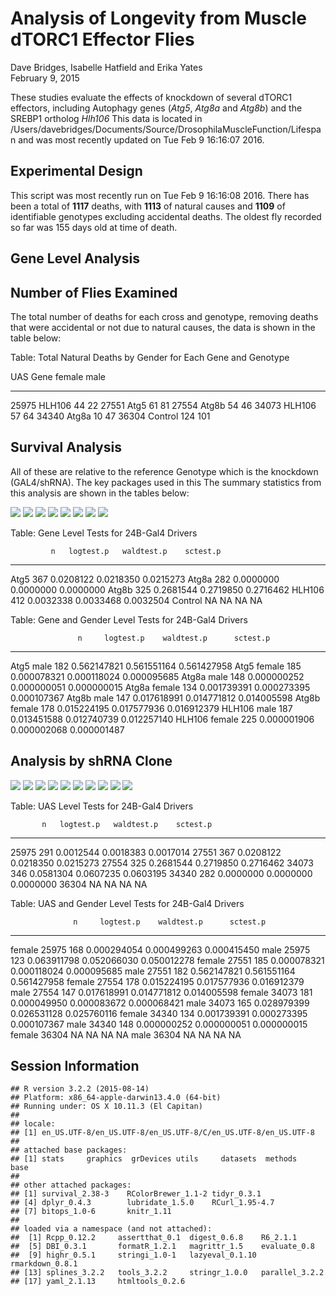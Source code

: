 # Analysis of Longevity from Muscle dTORC1 Effector Flies
 Dave Bridges, Isabelle Hatfield and Erika Yates  
February 9, 2015  



These studies evaluate the effects of knockdown of several dTORC1 effectors, including Autophagy genes (*Atg5*, *Atg8a* and *Atg8b*) and the SREBP1 ortholog *Hlh106*  This data is located in /Users/davebridges/Documents/Source/DrosophilaMuscleFunction/Lifespan and was most recently updated on Tue Feb  9 16:16:07 2016.

## Experimental Design



This script was most recently run on Tue Feb  9 16:16:08 2016.  There has been a total of **1117** deaths, with **1113** of natural causes and **1109** of identifiable genotypes excluding accidental deaths.  The oldest fly recorded so far was 155 days old at time of death.

## Gene Level Analysis





## Number of Flies Examined

The total number of deaths for each cross and genotype, removing deaths that were accidental or not due to natural causes, the data is shown in the table below:


Table: Total Natural Deaths by Gender for Each Gene and Genotype

UAS     Gene       female   male
------  --------  -------  -----
25975   HLH106         44     22
27551   Atg5           61     81
27554   Atg8b          54     46
34073   HLH106         57     64
34340   Atg8a          10     47
36304   Control       124    101

## Survival Analysis

All of these are relative to the reference Genotype which is the knockdown (GAL4/shRNA).  The key packages used in this The summary statistics from this analysis are shown in the tables below:

![](longevity-analysis-effectors_files/figure-html/survival-analysis-24b-by-gene-1.png) ![](longevity-analysis-effectors_files/figure-html/survival-analysis-24b-by-gene-2.png) ![](longevity-analysis-effectors_files/figure-html/survival-analysis-24b-by-gene-3.png) ![](longevity-analysis-effectors_files/figure-html/survival-analysis-24b-by-gene-4.png) ![](longevity-analysis-effectors_files/figure-html/survival-analysis-24b-by-gene-5.png) ![](longevity-analysis-effectors_files/figure-html/survival-analysis-24b-by-gene-6.png) ![](longevity-analysis-effectors_files/figure-html/survival-analysis-24b-by-gene-7.png) ![](longevity-analysis-effectors_files/figure-html/survival-analysis-24b-by-gene-8.png) 


Table: Gene Level Tests for 24B-Gal4 Drivers

             n   logtest.p   waldtest.p    sctest.p
--------  ----  ----------  -----------  ----------
Atg5       367   0.0208122    0.0218350   0.0215273
Atg8a      282   0.0000000    0.0000000   0.0000000
Atg8b      325   0.2681544    0.2719850   0.2716462
HLH106     412   0.0032338    0.0033468   0.0032504
Control     NA          NA           NA          NA



Table: Gene and Gender Level  Tests for 24B-Gal4 Drivers

                   n     logtest.p    waldtest.p      sctest.p
--------------  ----  ------------  ------------  ------------
Atg5 male        182   0.562147821   0.561551164   0.561427958
Atg5 female      185   0.000078321   0.000118024   0.000095685
Atg8a male       148   0.000000252   0.000000051   0.000000015
Atg8a female     134   0.001739391   0.000273395   0.000107367
Atg8b male       147   0.017618991   0.014771812   0.014005598
Atg8b female     178   0.015224195   0.017577936   0.016912379
HLH106 male      187   0.013451588   0.012740739   0.012257140
HLH106 female    225   0.000001906   0.000002068   0.000001487

## Analysis by shRNA Clone


![](longevity-analysis-effectors_files/figure-html/survival-analysis-24b-by-UAS-1.png) ![](longevity-analysis-effectors_files/figure-html/survival-analysis-24b-by-UAS-2.png) ![](longevity-analysis-effectors_files/figure-html/survival-analysis-24b-by-UAS-3.png) ![](longevity-analysis-effectors_files/figure-html/survival-analysis-24b-by-UAS-4.png) ![](longevity-analysis-effectors_files/figure-html/survival-analysis-24b-by-UAS-5.png) ![](longevity-analysis-effectors_files/figure-html/survival-analysis-24b-by-UAS-6.png) ![](longevity-analysis-effectors_files/figure-html/survival-analysis-24b-by-UAS-7.png) ![](longevity-analysis-effectors_files/figure-html/survival-analysis-24b-by-UAS-8.png) ![](longevity-analysis-effectors_files/figure-html/survival-analysis-24b-by-UAS-9.png) ![](longevity-analysis-effectors_files/figure-html/survival-analysis-24b-by-UAS-10.png) 


Table: UAS Level Tests for 24B-Gal4 Drivers

           n   logtest.p   waldtest.p    sctest.p
------  ----  ----------  -----------  ----------
25975    291   0.0012544    0.0018383   0.0017014
27551    367   0.0208122    0.0218350   0.0215273
27554    325   0.2681544    0.2719850   0.2716462
34073    346   0.0581304    0.0607235   0.0603195
34340    282   0.0000000    0.0000000   0.0000000
36304     NA          NA           NA          NA



Table: UAS and Gender Level  Tests for 24B-Gal4 Drivers

                  n     logtest.p    waldtest.p      sctest.p
-------------  ----  ------------  ------------  ------------
female 25975    168   0.000294054   0.000499263   0.000415450
male 25975      123   0.063911798   0.052066030   0.050012278
female 27551    185   0.000078321   0.000118024   0.000095685
male 27551      182   0.562147821   0.561551164   0.561427958
female 27554    178   0.015224195   0.017577936   0.016912379
male 27554      147   0.017618991   0.014771812   0.014005598
female 34073    181   0.000049950   0.000083672   0.000068421
male 34073      165   0.028979399   0.026531128   0.025760116
female 34340    134   0.001739391   0.000273395   0.000107367
male 34340      148   0.000000252   0.000000051   0.000000015
female 36304     NA            NA            NA            NA
male 36304       NA            NA            NA            NA


## Session Information


```
## R version 3.2.2 (2015-08-14)
## Platform: x86_64-apple-darwin13.4.0 (64-bit)
## Running under: OS X 10.11.3 (El Capitan)
## 
## locale:
## [1] en_US.UTF-8/en_US.UTF-8/en_US.UTF-8/C/en_US.UTF-8/en_US.UTF-8
## 
## attached base packages:
## [1] stats     graphics  grDevices utils     datasets  methods   base     
## 
## other attached packages:
## [1] survival_2.38-3    RColorBrewer_1.1-2 tidyr_0.3.1       
## [4] dplyr_0.4.3        lubridate_1.5.0    RCurl_1.95-4.7    
## [7] bitops_1.0-6       knitr_1.11        
## 
## loaded via a namespace (and not attached):
##  [1] Rcpp_0.12.2     assertthat_0.1  digest_0.6.8    R6_2.1.1       
##  [5] DBI_0.3.1       formatR_1.2.1   magrittr_1.5    evaluate_0.8   
##  [9] highr_0.5.1     stringi_1.0-1   lazyeval_0.1.10 rmarkdown_0.8.1
## [13] splines_3.2.2   tools_3.2.2     stringr_1.0.0   parallel_3.2.2 
## [17] yaml_2.1.13     htmltools_0.2.6
```
